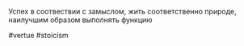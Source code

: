 Успех в соотвествии с замыслом, жить соответственно природе, наилучшим образом выполнять функцию 

#vertue #stoicism